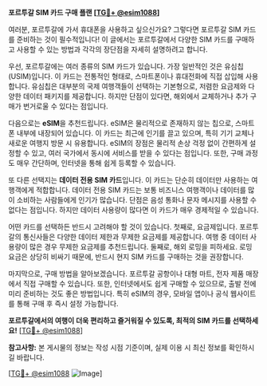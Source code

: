 **포르투갈 SIM 카드 구매 플랜 [[TG💪+ @esim1088](https://t.me/s/esim1088)]**

여러분, 포르투갈에 가서 휴대폰을 사용하고 싶으신가요? 그렇다면 포르투갈 SIM 카드를 준비하는 것이 필수적입니다! 이 글에서는 포르투갈에서 다양한 SIM 카드를 구매하고 사용할 수 있는 방법과 각각의 장단점을 자세히 설명하려고 합니다.

우선, 포르투갈에는 여러 종류의 SIM 카드가 있습니다. 가장 일반적인 것은 유심칩(USIM)입니다. 이 카드는 전통적인 형태로, 스마트폰이나 휴대전화에 직접 삽입해 사용합니다. 유심칩은 대부분의 국제 여행객들이 선택하는 기본형으로, 저렴한 요금제와 다양한 데이터 패키지를 제공합니다. 하지만 단점이 있다면, 해외에서 교체하거나 추가 구매가 번거로울 수 있다는 점입니다.

다음으로는 **eSIM**을 추천드립니다. eSIM은 물리적으로 존재하지 않는 칩으로, 스마트폰 내부에 내장되어 있습니다. 이 카드는 최근에 인기를 끌고 있으며, 특히 기기 교체나 새로운 여행지 방문 시 유용합니다. eSIM의 장점은 물리적 손상 걱정 없이 간편하게 설정할 수 있고, 여러 국가에서 동시에 서비스를 받을 수 있다는 점입니다. 또한, 구매 과정도 매우 간단하며, 인터넷을 통해 쉽게 등록할 수 있습니다.

또 다른 선택지는 **데이터 전용 SIM 카드**입니다. 이 카드는 단순히 데이터만 사용하는 여행객에게 적합합니다. 데이터 전용 SIM 카드는 보통 비즈니스 여행객이나 데이터를 많이 소비하는 사람들에게 인기가 많습니다. 단점은 음성 통화나 문자 메시지를 사용할 수 없다는 점입니다. 하지만 데이터 사용량이 많다면 이 카드가 매우 경제적일 수 있습니다.

어떤 카드를 선택하든 반드시 고려해야 할 것이 있습니다. 첫째로, 요금제입니다. 포르투갈의 통신사들은 다양한 데이터 제한과 무제한 요금제를 제공합니다. 여행 중 데이터 사용량이 많은 경우 무제한 요금제를 추천드립니다. 둘째로, 해외 로밍을 피하세요. 로밍 요금은 상당히 비싸기 때문에, 반드시 현지 SIM 카드를 구매하는 것을 권장합니다.

마지막으로, 구매 방법을 알아보겠습니다. 포르투갈 공항이나 대형 마트, 전자 제품 매장에서 직접 구매할 수 있습니다. 또한, 인터넷에서도 쉽게 구매할 수 있으므로, 출발 전에 미리 준비하는 것도 좋은 방법입니다. 특히 eSIM의 경우, 모바일 앱이나 공식 웹사이트를 통해 구매 후 즉시 설정 가능합니다.

**포르투갈에서의 여행이 더욱 편리하고 즐거워질 수 있도록, 최적의 SIM 카드를 선택하세요!** [[TG💪+ @esim1088](https://t.me/s/esim1088)]

**참고사항:** 본 게시물의 정보는 작성 시점 기준이며, 실제 이용 시 최신 정보를 확인하시길 바랍니다.

[[TG💪+ @esim1088](https://t.me/s/esim1088) ![Image](https://i.postimg.cc/Y0z9fWf4/image.png)]